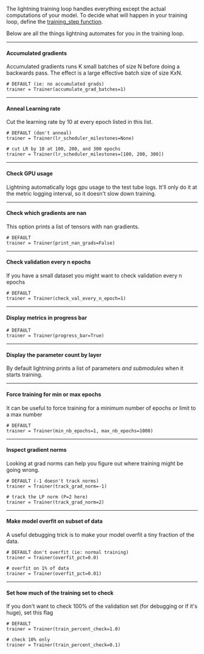 The lightning training loop handles everything except the actual computations of your model. To decide what will happen in your training loop, define the [training_step function](../../Pytorch-lightning/LightningModule/#training_step).

Below are all the things lightning automates for you in the training loop.

---
#### Accumulated gradients  
Accumulated gradients runs K small batches of size N before doing a backwards pass. The effect is a large effective batch size of size KxN. 

``` {.python}
# DEFAULT (ie: no accumulated grads)
trainer = Trainer(accumulate_grad_batches=1)
```

---
#### Anneal Learning rate
Cut the learning rate by 10 at every epoch listed in this list.
``` {.python}
# DEFAULT (don't anneal)
trainer = Trainer(lr_scheduler_milestones=None)

# cut LR by 10 at 100, 200, and 300 epochs 
trainer = Trainer(lr_scheduler_milestones=[100, 200, 300])
```

---
#### Check GPU usage
Lightning automatically logs gpu usage to the test tube logs. It'll only do it at the metric logging interval, so it doesn't slow down training.

---
#### Check which gradients are nan 
This option prints a list of tensors with nan gradients.
``` {.python}
# DEFAULT
trainer = Trainer(print_nan_grads=False)
```

---
#### Check validation every n epochs 
If you have a small dataset you might want to check validation every n epochs
``` {.python}
# DEFAULT
trainer = Trainer(check_val_every_n_epoch=1)
```

---
#### Display metrics in progress bar 
``` {.python}
# DEFAULT
trainer = Trainer(progress_bar=True)
```

---
#### Display the parameter count by layer
By default lightning prints a list of parameters *and submodules* when it starts training.

---
#### Force training for min or max epochs
It can be useful to force training for a minimum number of epochs or limit to a max number
``` {.python}
# DEFAULT
trainer = Trainer(min_nb_epochs=1, max_nb_epochs=1000)
```

---
#### Inspect gradient norms
Looking at grad norms can help you figure out where training might be going wrong.
``` {.python}
# DEFAULT (-1 doesn't track norms)
trainer = Trainer(track_grad_norm=-1)

# track the LP norm (P=2 here)
trainer = Trainer(track_grad_norm=2)
```


---
#### Make model overfit on subset of data
A useful debugging trick is to make your model overfit a tiny fraction of the data.
``` {.python}
# DEFAULT don't overfit (ie: normal training)
trainer = Trainer(overfit_pct=0.0)

# overfit on 1% of data 
trainer = Trainer(overfit_pct=0.01)
```

---
#### Set how much of the training set to check
If you don't want to check 100% of the validation set (for debugging or if it's huge), set this flag
``` {.python}
# DEFAULT
trainer = Trainer(train_percent_check=1.0)

# check 10% only
trainer = Trainer(train_percent_check=0.1)
```
